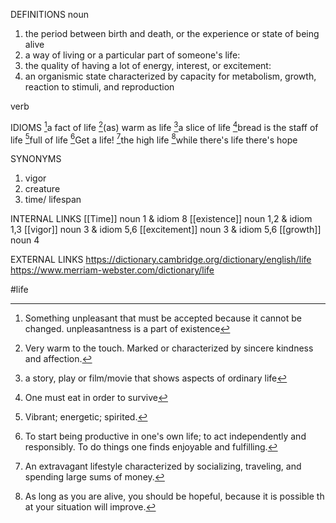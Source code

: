 DEFINITIONS
noun
1. the period between birth and death, or the experience or state of being alive
2. a way of living or a particular part of someone's life:
3. the quality of having a lot of energy, interest, or excitement:
4. an organismic state characterized by capacity for metabolism, growth, reaction to stimuli, and reproduction

verb

IDIOMS
[^1]a fact of life
[^2]\(as) warm as life
[^3]a slice of life
[^4]bread is the staff of life
[^5]full of life
[^6]Get a life!
[^7]the high life
[^8]while there's life there's hope

SYNONYMS
1. vigor
2. creature
3. time/ lifespan

INTERNAL LINKS
[[Time]] noun 1 & idiom 8
[[existence]] noun 1,2 & idiom 1,3
[[vigor]] noun 3 & idiom 5,6
[[excitement]] noun 3 & idiom 5,6
[[growth]] noun 4

EXTERNAL LINKS
https://dictionary.cambridge.org/dictionary/english/life
https://www.merriam-webster.com/dictionary/life


#life

[^1]: Something unpleasant that must be accepted because it cannot be changed. unpleasantness is a part of existence

[^2]: Very warm to the touch. Marked or characterized by sincere kindness and affection.

[^3]:  a story, play or film/movie that shows aspects of ordinary life

[^4]: One must eat in order to survive

[^5]: Vibrant; energetic; spirited.

[^6]: To start being productive in one's own life; to act independently and responsibly. To do things one finds enjoyable and fulfilling.

[^7]: An extravagant lifestyle characterized by socializing, traveling, and spending large sums of money.

[^8]: As long as you are alive, you should be hopeful, because it is possible that your situation will improve.


